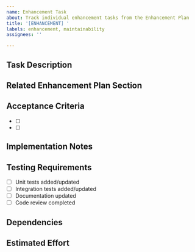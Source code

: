 ```yaml
---
name: Enhancement Task
about: Track individual enhancement tasks from the Enhancement Plan
title: '[ENHANCEMENT] '
labels: enhancement, maintainability
assignees: ''

---
```


## Task Description
<!-- Brief description of the enhancement task -->

## Related Enhancement Plan Section
<!-- Link to the relevant section in docs/ENHANCEMENT_PLAN.md -->

## Acceptance Criteria
- [ ] <!-- Specific criteria that must be met -->
- [ ] <!-- Add more as needed -->

## Implementation Notes
<!-- Any technical details or considerations -->

## Testing Requirements
- [ ] Unit tests added/updated
- [ ] Integration tests added/updated
- [ ] Documentation updated
- [ ] Code review completed

## Dependencies
<!-- List any tasks that must be completed before this one -->

## Estimated Effort
<!-- Time estimate for completion -->
